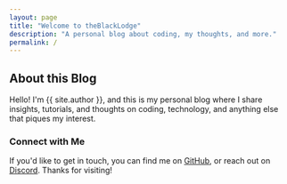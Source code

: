 ```yaml
---
layout: page
title: "Welcome to theBlackLodge"
description: "A personal blog about coding, my thoughts, and more."
permalink: /
---
```


## About this Blog

Hello! I'm {{ site.author }}, and this is my personal blog where I share insights, tutorials, and thoughts on coding, technology, and anything else that piques my interest.

### Connect with Me

If you'd like to get in touch, you can find me on [GitHub](https://github.com/tlorien), or reach out on [Discord]([https://discordapp.com/users/888590804921233420). Thanks for visiting!
